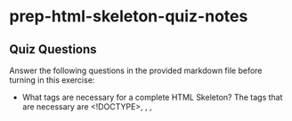 # prep-html-skeleton-quiz-notes

## Quiz Questions

Answer the following questions in the provided markdown file before turning in this exercise:

- What tags are necessary for a complete HTML Skeleton?
  The tags that are necessary are <!DOCTYPE>, <html>, <head>, <title>, and <body>.
- What type of content belongs within the `<head>` of an HTML document?
  Content that belongs in the <head> is metadata - information about the html document.
- What type of content belongs within the `<body>` of an HTML document?
  Content that is visible such as images, hyperlinks, lists.
- Where must the `DOCTYPE` declaration appear in a valid HTML document?
  First line of the document.

## Notes

All student notes should be written here.

How to write `Code Examples` in markdown

for JS:

```javascript
const data = 'Howdy';
```

for HTML:

```html
<div>
  <p>This is text content</p>
</div>
```

for CSS:

```css
div {
  width: 100%;
}
```
